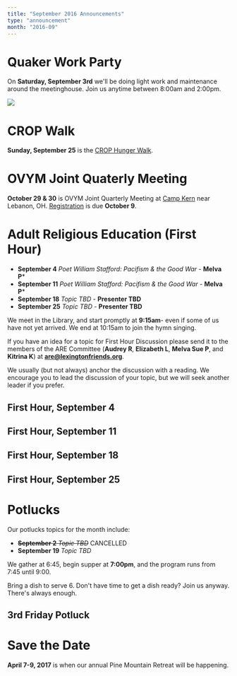 ```yaml
---
title: "September 2016 Announcements"
type: "announcement"
month: "2016-09"
---
```


# Quaker Work Party

On **Saturday, September 3rd** we'll be doing light work and maintenance around
the meetinghouse.  Join us anytime between 8:00am and 2:00pm.

![](/images/work-party-20160903.jpg)

# CROP Walk

**Sunday, September 25** is the [CROP Hunger Walk](http://www.crophungerwalk.org/lexingtonky).

# OVYM Joint Quaterly Meeting

**October 29 & 30** is OVYM Joint Quarterly Meeting at [Camp Kern](http://campkern.org/) near Lebanon, OH.  [Registration](http://ovym.quaker.org/qmdocuments/2016JQMRegistration.pdf) is due **October 9**.

# Adult Religious Education (First Hour)

* **September 4** *Poet William Stafford: Pacifism & the Good War* - **Melva P***
* **September 11** *Poet William Stafford: Pacifism & the Good War* - **Melva P***
* **September 18** *Topic TBD* - **Presenter TBD**
* **September 25** *Topic TBD* - **Presenter TBD**

We meet in the Library, and start promptly at **9:15am**- even if some of us have
not yet arrived.  We end at 10:15am to join the hymn singing.

If you have an idea for a topic for First Hour Discussion please send it to
the members of the ARE Committee (**Audrey R**, **Elizabeth L**, **Melva
Sue P**, and **Kitrina K**) at **are@lexingtonfriends.org**.

We usually (but not always) anchor the discussion with a reading.  We encourage
you to lead the discussion of your topic, but we will seek another leader if
you prefer.

## First Hour, September 4
## First Hour, September 11
## First Hour, September 18
## First Hour, September 25

# Potlucks

Our potlucks topics for the month include:

* ~~**September 2** *Topic TBD*~~ CANCELLED
* **September 19** *Topic TBD*

We gather at 6:45, begin supper at **7:00pm**, and the program runs from 7:45 until 9:00.

Bring a dish to serve 6. Don't have time to get a dish ready?  Join us anyway.
There's always enough.  

## 3rd Friday Potluck

# Save the Date

**April 7-9, 2017** is when our annual Pine Mountain Retreat will be happening.
